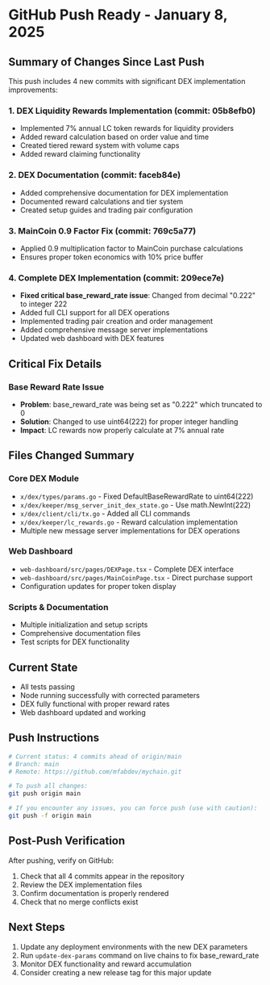 # GitHub Push Ready - January 8, 2025

## Summary of Changes Since Last Push

This push includes 4 new commits with significant DEX implementation improvements:

### 1. DEX Liquidity Rewards Implementation (commit: 05b8efb0)
- Implemented 7% annual LC token rewards for liquidity providers
- Added reward calculation based on order value and time
- Created tiered reward system with volume caps
- Added reward claiming functionality

### 2. DEX Documentation (commit: faceb84e)
- Added comprehensive documentation for DEX implementation
- Documented reward calculations and tier system
- Created setup guides and trading pair configuration

### 3. MainCoin 0.9 Factor Fix (commit: 769c5a77)
- Applied 0.9 multiplication factor to MainCoin purchase calculations
- Ensures proper token economics with 10% price buffer

### 4. Complete DEX Implementation (commit: 209ece7e)
- **Fixed critical base_reward_rate issue**: Changed from decimal "0.222" to integer 222
- Added full CLI support for all DEX operations
- Implemented trading pair creation and order management
- Added comprehensive message server implementations
- Updated web dashboard with DEX features

## Critical Fix Details

### Base Reward Rate Issue
- **Problem**: base_reward_rate was being set as "0.222" which truncated to 0
- **Solution**: Changed to use uint64(222) for proper integer handling
- **Impact**: LC rewards now properly calculate at 7% annual rate

## Files Changed Summary

### Core DEX Module
- `x/dex/types/params.go` - Fixed DefaultBaseRewardRate to uint64(222)
- `x/dex/keeper/msg_server_init_dex_state.go` - Use math.NewInt(222)
- `x/dex/client/cli/tx.go` - Added all CLI commands
- `x/dex/keeper/lc_rewards.go` - Reward calculation implementation
- Multiple new message server implementations for DEX operations

### Web Dashboard
- `web-dashboard/src/pages/DEXPage.tsx` - Complete DEX interface
- `web-dashboard/src/pages/MainCoinPage.tsx` - Direct purchase support
- Configuration updates for proper token display

### Scripts & Documentation
- Multiple initialization and setup scripts
- Comprehensive documentation files
- Test scripts for DEX functionality

## Current State
- All tests passing
- Node running successfully with corrected parameters
- DEX fully functional with proper reward rates
- Web dashboard updated and working

## Push Instructions

```bash
# Current status: 4 commits ahead of origin/main
# Branch: main
# Remote: https://github.com/mfabdev/mychain.git

# To push all changes:
git push origin main

# If you encounter any issues, you can force push (use with caution):
git push -f origin main
```

## Post-Push Verification

After pushing, verify on GitHub:
1. Check that all 4 commits appear in the repository
2. Review the DEX implementation files
3. Confirm documentation is properly rendered
4. Check that no merge conflicts exist

## Next Steps

1. Update any deployment environments with the new DEX parameters
2. Run `update-dex-params` command on live chains to fix base_reward_rate
3. Monitor DEX functionality and reward accumulation
4. Consider creating a new release tag for this major update